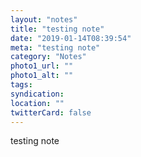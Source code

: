 ```yaml
---
layout: "notes"
title: "testing note"
date: "2019-01-14T08:39:54"
meta: "testing note"
category: "Notes"
photo1_url: ""
photo1_alt: ""
tags:
syndication: 
location: ""
twitterCard: false
---
```

testing note
